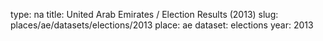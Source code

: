 type: na
title: United Arab Emirates / Election Results (2013)
slug: places/ae/datasets/elections/2013
place: ae
dataset: elections
year: 2013
